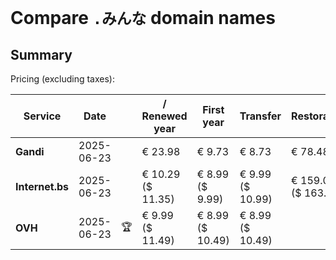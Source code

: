 # Compare `.みんな` domain names

## Summary

Pricing (excluding taxes):

| Service | Date |  | / Renewed year | First year | Transfer | Restoration |
|--|--|--|--|--|--|--|
| **Gandi** | 2025-06-23 |  | € 23.98 | € 9.73 | € 8.73 | € 78.48 |
| **Internet.bs** | 2025-06-23 |  | € 10.29<br>($ 11.35) | € 8.99<br>($ 9.99) | € 9.99<br>($ 10.99) | € 159.05<br>($ 163.55) |
| **OVH** | 2025-06-23 | 🏆 | € 9.99<br>($ 11.49) | € 8.99<br>($ 10.49) | € 8.99<br>($ 10.49) |  |
